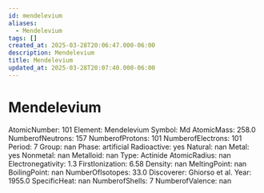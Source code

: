 ```yaml
---
id: mendelevium
aliases:
  - Mendelevium
tags: []
created_at: 2025-03-28T20:06:47.000-06:00
description: Mendelevium
title: Mendelevium
updated_at: 2025-03-28T20:07:40.000-06:00
---
```


# Mendelevium
AtomicNumber: 101
Element: Mendelevium
Symbol: Md
AtomicMass: 258.0
NumberofNeutrons: 157
NumberofProtons: 101
NumberofElectrons: 101
Period: 7
Group: nan
Phase: artificial
Radioactive: yes
Natural: nan
Metal: yes
Nonmetal: nan
Metalloid: nan
Type: Actinide
AtomicRadius: nan
Electronegativity: 1.3
FirstIonization: 6.58
Density: nan
MeltingPoint: nan
BoilingPoint: nan
NumberOfIsotopes: 33.0
Discoverer: Ghiorso et al.
Year: 1955.0
SpecificHeat: nan
NumberofShells: 7
NumberofValence: nan
